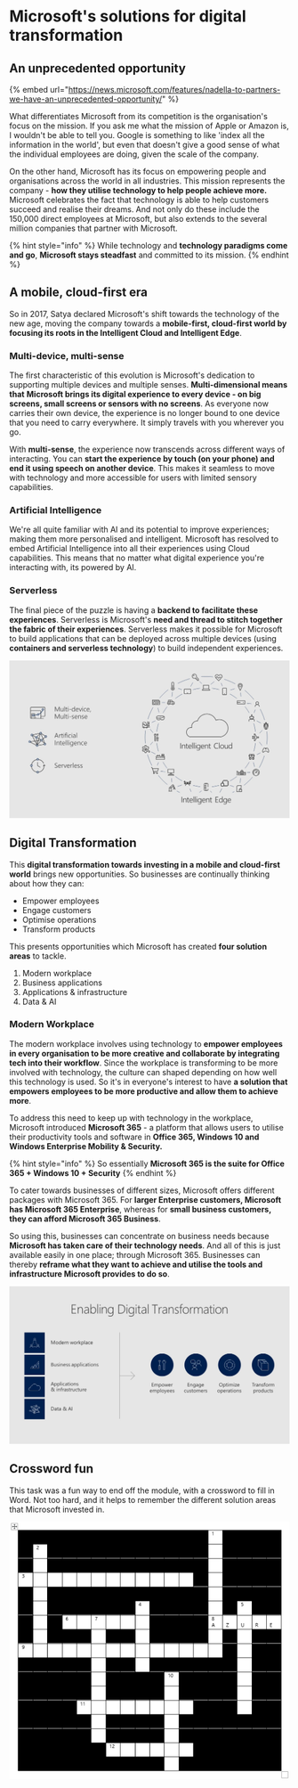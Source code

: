 # Microsoft's solutions for digital transformation

## An unprecedented opportunity

{% embed url="https://news.microsoft.com/features/nadella-to-partners-we-have-an-unprecedented-opportunity/" %}

What differentiates Microsoft from its competition is the organisation's focus on the mission. If you ask me what the mission of Apple or Amazon is, I wouldn't be able to tell you. Google is something to like 'index all the information in the world', but even that doesn't give a good sense of what the individual employees are doing, given the scale of the company.

On the other hand, Microsoft has its focus on empowering people and organisations across the world in all industries. This mission represents the company - **how they utilise technology to help people achieve more.** Microsoft celebrates the fact that technology is able to help customers succeed and realise their dreams. And not only do these include the 150,000 direct employees at Microsoft, but also extends to the several million companies that partner with Microsoft.

{% hint style="info" %}
While technology and **technology paradigms come and go**, **Microsoft stays steadfast** and committed to its mission.
{% endhint %}

## A mobile, cloud-first era

So in 2017, Satya declared Microsoft's shift towards the technology of the new age, moving the company towards a **mobile-first, cloud-first world by focusing its roots in the Intelligent Cloud and Intelligent Edge**.

### Multi-device, multi-sense

The first characteristic of this evolution is Microsoft's dedication to supporting multiple devices and multiple senses. **Multi-dimensional means that** **Microsoft brings its digital experience to every device - on big screens, small screens or sensors with no screens**. As everyone now carries their own device, the experience is no longer bound to one device that you need to carry everywhere. It simply travels with you wherever you go.

With **multi-sense**, the experience now transcends across different ways of interacting. You can **start the experience by touch \(on your phone\) and end it using speech on another device**. This makes it seamless to move with technology and more accessible for users with limited sensory capabilities.

### Artificial Intelligence

We're all quite familiar with AI and its potential to improve experiences; making them more personalised and intelligent. Microsoft has resolved to embed Artificial Intelligence into all their experiences using Cloud capabilities. This means that no matter what digital experience you're interacting with, its powered by AI.

### Serverless

The final piece of the puzzle is having a **backend to facilitate these experiences**. Serverless is Microsoft's **need and thread to stitch together the fabric of their experiences**. Serverless makes it possible for Microsoft to build applications that can be deployed across multiple devices \(using **containers and serverless technology**\) to build independent experiences.

![Microsoft&apos;s new focus on Intelligent Cloud and Intelligent Edge](../../../.gitbook/assets/image%20%28141%29.png)

## Digital Transformation

This **digital transformation towards investing in a mobile and cloud-first world** brings new opportunities. So businesses are continually thinking about how they can:

* Empower employees
* Engage customers
* Optimise operations
* Transform products

This presents opportunities which Microsoft has created **four solution areas** to tackle.

1. Modern workplace
2. Business applications
3. Applications & infrastructure
4. Data & AI

### Modern Workplace

The modern workplace involves using technology to **empower employees in every organisation to be more creative and collaborate by integrating tech into their workflow**. Since the workplace is transforming to be more involved with technology, the culture can shaped depending on how well this technology is used. So it's in everyone's interest to have **a solution that empowers employees to be more productive and allow them to achieve more**.

To address this need to keep up with technology in the workplace, Microsoft introduced **Microsoft 365** - a platform that allows users to utilise their productivity tools and software in **Office 365, Windows 10 and Windows Enterprise Mobility & Security.**

{% hint style="info" %}
So essentially **Microsoft 365 is the suite for Office 365 + Windows 10 + Security**
{% endhint %}

To cater towards businesses of different sizes, Microsoft offers different packages with Microsoft 365. For **larger Enterprise customers, Microsoft has Microsoft 365 Enterprise**, whereas for **small business customers, they can afford Microsoft 365 Business**.

So using this, businesses can concentrate on business needs because **Microsoft has taken care of their technology needs**. And all of this is just available easily in one place; through Microsoft 365. Businesses can thereby **reframe what they want to achieve and utilise the tools and infrastructure Microsoft provides to do so**.

![](../../../.gitbook/assets/image%20%28142%29.png)

## Crossword fun

This task was a fun way to end off the module, with a crossword to fill in Word. Not too hard, and it helps to remember the different solution areas that Microsoft invested in.

![](../../../.gitbook/assets/image%20%28139%29.png)

